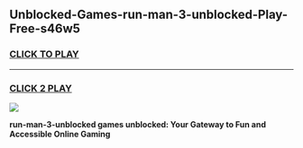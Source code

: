 
## Unblocked-Games-run-man-3-unblocked-Play-Free-s46w5
<h3>
<a href="https://premium76.site?title=run-man-3-unblocked&ref=18A1">CLICK TO PLAY</a></h3>
<hr>

<h3>
<a href="https://premium76.site?title=run-man-3-unblocked&ref=18A1">CLICK 2 PLAY</a>
  
</h3>

<a href="https://premium76.site?title=run-man-3-unblocked&ref=18A1"><img src="https://clearcache.store/games.png"></a>


**run-man-3-unblocked games unblocked: Your Gateway to Fun and Accessible Online Gaming**
